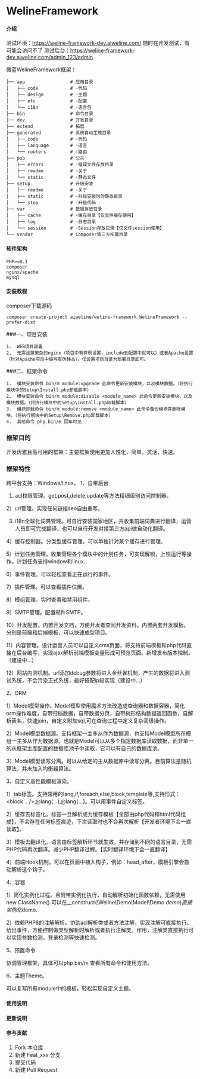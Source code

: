 
# WelineFramework

#### 介绍
测试环境：https://weline-framework-dev.aiweline.com/ 随时在开发测试，有可能会访问不了
测试后台：https://weline-framework-dev.aiweline.com/admin_123/admin

微蓝WelineFramework框架！
~~~
├── app                 # 应用目录
│   ├── code            # -代码
│   ├── design          # -主题
│   ├── etc             # -配置
│   └── i18n            # -语言包
├── bin                 # 命令目录
├── dev                 # 开发目录
├── extend              # 拓展
├── generated           # 系统自动生成目录
│   ├── code            # -代码
│   ├── language        # -语言
│   └── routers         # -路由
├── pub                 # 公共
│   ├── errors          # -错误文件存放目录
│   ├── readme          # -关于
│   └── static          # -静态文件
├── setup               # 升级安装
│   ├── readme          # -关于
│   ├── static          # -升级安装时的静态目录
│   └── step            # -升级代码
├── var                 # 数据存放目录
│   ├── cache           # -缓存目录【仅文件缓存使用】
│   ├── log             # -日志目录
│   └── session         # -Session存放目录【仅文件session使用】
└── vendor              # Composer第三方拓展目录
~~~
#### 软件架构

    PHP>=8.1
    composer
    nginx/apache
    mysql

#### 安装教程
composer下载源码
~~~
composer create-project aiweline/weline-framework WelineFramework --prefer-dist
~~~
###一、项目安装

    1.  WEB项目部署
    2.  无需设置繁杂的nginx（项目中有样例设置，include到配置中就可以）或者Apache设置（针对Apache项目中编写有伪静态），仅设置项目目录为部署目录即可。

###二、框架命令

    1.  模块安装命令 bin/m module:upgrade 此命令更新安装模块，以及模块数据。（将执行模块中的Setup\Install.php卸载脚本）
    2.  模块安装命令 bin/m module:disable <module_name> 此命令更新安装模块，以及模块数据。（将执行模块中的Setup\Install.php卸载脚本）
    3.  模块卸载命令 bin/m module:remove <module_name> 此命令备份模块并删除模块。（将执行模块中的Setup\Remove.php卸载脚本）
    4.  其他命令 php bin/m 回车可见

### 框架目的
开发优雅且高可用的框架：主要框架使用更加人性化，简单，灵活，快速。

### 框架特性
跨平台支持：Windows/linux。
1、自带后台

1) acl权限管理。get,post,delete,update等方法精细级别访问控制器。

2）url管理。实现任何链接seo自由重写。

3) i18n全球化词典管理。可自行安装国家地区，并收集前端词典进行翻译，运营人员即可完成翻译，也可以自行开发对接第三方api做自动化翻译。

4）缓存控制器。分类型缓存管理，可以单独针对某个缓存进行管理。

5）计划任务管理。收集管理各个模块中的计划任务，可实现解锁，上锁运行等操作。计划任务支持window和linux.

6）事件管理。可以轻松查看正在运行的事件。

7）插件管理。可以查看插件位置。

8）模组管理。实时查看和禁用组件。

9）SMTP管理。配置邮件SMTP。

10）开发配置。内置开发文档，方便开发者查阅开发资料。内置两套开发模板，分别是前端和后端模板，可以快速成型项目。

11）内容管理。设计运营人员可以自定义cms页面，将支持前端模板和php代码直接在后台编写，实现ajax解析前端模板变量形成可预览页面。新增发布版本控制。（建设中...）

12）网站内测机制。url添加debug参数将进入金丝雀机制，产生的数据将进入测试系统，不会污染正式系统，最好搭配ip段实现（建设中...）


2、ORM

1）Model模型操作。Model模型使用魔术方法改造成查询器和数据容器，简化orm操作难度，自带归档数据，自带数据分页，自带树形结构数据返回函数，自解析表名，快速join，自定义附加sql,可在查询过程中定义复杂高级操作。

2）Model模型数据源。支持框架一主多从作为数据源，也支持Model模型所在模组一主多从作为数据源。也就是Model可以从多个指定数据库读取数据，而非单一的从框架主库配置的数据库池子中读取，它可以有自己的数据库池。

3）Model模型读写分离。可以从给定的主从数据库中读写分离。目前算法是随机算法，并未加入均衡器算法。


3、自定义高性能模板渲染。

1）tab标签。支持常用的lang,if,foreach,else,block,template等,支持形式：<block .../>,@lang(...),@lang{...}。可以用事件自定义标签。

2）缓存去标签化。标签一旦解析成为缓存模板【全部由php代码和html代码组成】，不会存在任何标签痕迹，下次读取时也不会再次解析【开发者环境下会一直读取】。

3）模板去翻译化。语言由标签解析环节就生效，并存储到不同的语言目录，无需PHP代码再次翻译。减少PHP翻译过程。【实时翻译环境下会一直翻译】

4）前端Hook机制。可以在页面中植入钩子，例如：<hook>head_after</hook>，模板引擎会自动解析这个钩子。


4、容器

1）简化实例化过程。且附带实例化执行，自动解析初始化函数依赖，无需使用new ClassName().可以在__construct(\Weline\Demo\Model\Demo $demo)直接实例化$demo.

2）依赖PHP8的注解解析。协助acl解析类或者方法注解，实现注解可直接执行。给出事件，方便控制做类型解析时解析或者执行注解类。作用，注解类直接执行可以实现参数检测，登录检测等快速检测。


5、预置命令

协调管理框架，具体可以php bin/m 查看所有命令和使用方法。

6、主题Theme。

可以复写所有module中的模板，轻松实现自定义主题。


#### 使用说明

    
    
#### 更新说明

#### 参与贡献

1.  Fork 本仓库
2.  新建 Feat_xxx 分支
3.  提交代码
4.  新建 Pull Request

